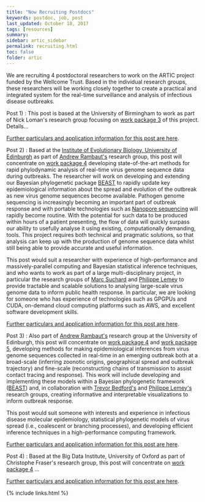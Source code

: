 ```yaml
---
title: "Now Recruiting Postdocs"
keywords: postdoc, job, post
last_updated: October 18, 2017
tags: [resources]
summary:
sidebar: artic_sidebar
permalink: recruiting.html
toc: false 
folder: artic
---
```

           
We are recruiting 4 postdoctoral researchers to work on the ARTIC project funded by the Wellcome Trust. 
Based in the individual research groups, these researchers will be working closely together to create a practical and integrated system for the real-time surveillance and analysis of infectious disease outbreaks.
                     
Post 1) 
: This post is based at the University of Birmingham to work as part of Nick Loman's research group focusing on [work package 3](wp3_bioinformatics) of this project. Details... 

[Further particulars and application information for this post are here](url).

Post 2)
: Based at the [Institute of Evolutionary Biology, University of Edinburgh](https://www.ed.ac.uk/biology/evolutionary-biology) as part of [Andrew Rambaut's](http://tree.bio.ed.ac.uk) research group, this post will concentrate on [work package 4](wp4_phylogenetics) developing state-of-the-art methods for rapid phylodynamic analysis of real-time virus genome sequence data during outbreaks. 
The researcher will work on developing and extending our Bayesian phylogenetic package [BEAST](http://beast.community) to rapidly update key epidemiological information about the spread and evolution of the outbreak as new virus genome sequences become available. Pathogen genome sequencing is increasingly becoming an important part of outbreak response and with portable technologies such as [Nanopore sequencing](wp2-sequencing) will rapidly become routine. With the potential for such data to be produced within hours of a patient presenting, the flow of data will quickly surpass our ability to usefully analyse it using existing, computationally demanding, tools. This project requires both technical and pragmatic solutions, so that analysis can keep up with the production of genome sequence data whilst still being able to provide accurate and useful information. 

This post would suit a researcher with experience of high-performance and massively-parallel computing and Bayesian statistical inference techniques, and who wants to work as part of a large multi-disciplinary project, in particular the research groups of [Marc Suchard](http://faculty.biomath.ucla.edu/msuchard/) and [Philippe Lemey](https://www.kuleuven.be/aidslab/phylogeography/home.html) to provide tractable and scalable solutions to analysing large-scale virus genome data to inform public health response. In particular, we are looking for someone who has experience of technologies such as GPGPUs and CUDA, on-demand cloud computing platforms such as AWS, and excellent software development skills.
 
[Further particulars and application information for this post are here](url).
           
Post 3)
: Also part of [Andrew Rambaut's](http://tree.bio.ed.ac.uk) research group at the University of Edinburgh, this post will concentrate on [work package 4](wp4_phylogenetics) and [work package 5](wp5-viz-and-comms), developing methods for making epidemiological inferences from virus genome sequences collected in real-time in an emerging outbreak both at a broad-scale (inferring zoonotic origins, geographical spread and outbreak trajectory) and fine-scale (reconstructing chains of transmission to assist contact tracing and response). This work will include developing and implementing these models within a Bayesian phylogenetic framework ([BEAST](http://beast.community)) and, in collaboration with [Trevor Bedford's](http://bedford.io) and [Philippe Lemey's](https://www.kuleuven.be/aidslab/phylogeography/home.html) research groups, creating informative and interpretable visualizations to inform outbreak response.

This post would suit someone with interests and experience in infectious disease molecular epidemiology, statistical phylogenetic models of virus spread (i.e., coalescent or branching processes), and developing efficient inference techniques in a high-performance computing framework.
        
[Further particulars and application information for this post are here](url).
           
Post 4)
: Based at the Big Data Institute, University of Oxford as part of Christophe Fraser's research group, this post will concentrate on [work package 4](wp4_phylogenetics) ...  

[Further particulars and application information for this post are here](url).
           
{% include links.html %}
